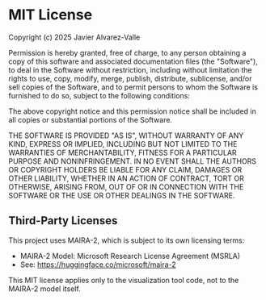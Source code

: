 # MIT License

Copyright (c) 2025 Javier Alvarez-Valle

Permission is hereby granted, free of charge, to any person obtaining a copy
of this software and associated documentation files (the "Software"), to deal
in the Software without restriction, including without limitation the rights
to use, copy, modify, merge, publish, distribute, sublicense, and/or sell
copies of the Software, and to permit persons to whom the Software is
furnished to do so, subject to the following conditions:

The above copyright notice and this permission notice shall be included in all
copies or substantial portions of the Software.

THE SOFTWARE IS PROVIDED "AS IS", WITHOUT WARRANTY OF ANY KIND, EXPRESS OR
IMPLIED, INCLUDING BUT NOT LIMITED TO THE WARRANTIES OF MERCHANTABILITY,
FITNESS FOR A PARTICULAR PURPOSE AND NONINFRINGEMENT. IN NO EVENT SHALL THE
AUTHORS OR COPYRIGHT HOLDERS BE LIABLE FOR ANY CLAIM, DAMAGES OR OTHER
LIABILITY, WHETHER IN AN ACTION OF CONTRACT, TORT OR OTHERWISE, ARISING FROM,
OUT OF OR IN CONNECTION WITH THE SOFTWARE OR THE USE OR OTHER DEALINGS IN THE
SOFTWARE.

## Third-Party Licenses

This project uses MAIRA-2, which is subject to its own licensing terms:
- MAIRA-2 Model: Microsoft Research License Agreement (MSRLA)
- See: https://huggingface.co/microsoft/maira-2

This MIT license applies only to the visualization tool code, not to the MAIRA-2 model itself.